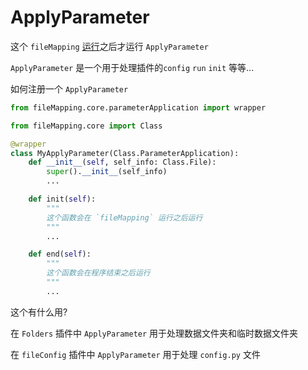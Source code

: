 # ApplyParameter


这个 `fileMapping` [运行](fileRun.md)之后才运行 `ApplyParameter` 

`ApplyParameter` 是一个用于处理插件的`config` `run` `init` 等等...


如何注册一个 `ApplyParameter`
```python
from fileMapping.core.parameterApplication import wrapper

from fileMapping.core import Class

@wrapper
class MyApplyParameter(Class.ParameterApplication):
    def __init__(self, self_info: Class.File):
        super().__init__(self_info)
        ...

    def init(self):
        """
        这个函数会在 `fileMapping` 运行之后运行
        """
        ...

    def end(self):
        """
        这个函数会在程序结束之后运行
        """
        ...
```

这个有什么用?

在 `Folders` 插件中 `ApplyParameter` 用于处理数据文件夹和临时数据文件夹

在 `fileConfig` 插件中 `ApplyParameter` 用于处理 `config.py` 文件

